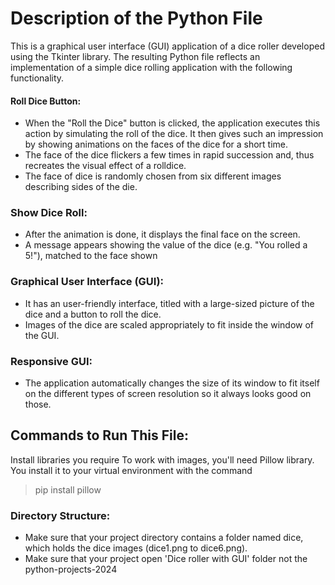 # Description of the Python File

This is a graphical user interface (GUI) application of a dice roller developed using the Tkinter library. The resulting Python file reflects an implementation of a simple dice rolling application with the following functionality.

#### Roll Dice Button:

- When the "Roll the Dice" button is clicked, the application executes this action by simulating the roll of the dice. It then gives such an impression by showing animations on the faces of the dice for a short time.
- The face of the dice flickers a few times in rapid succession and, thus recreates the visual effect of a rolldice.
- The face of dice is randomly chosen from six different images describing sides of the die.

### Show Dice Roll:

- After the animation is done, it displays the final face on the screen.
- A message appears showing the value of the dice (e.g. "You rolled a 5!"), matched to the face shown

### Graphical User Interface (GUI):

- It has an user-friendly interface, titled with a large-sized picture of the dice and a button to roll the dice.
- Images of the dice are scaled appropriately to fit inside the window of the GUI.
### Responsive GUI:
- The application automatically changes the size of its window to fit itself on the different types of screen resolution so it always looks good on those.

## Commands to Run This File:

Install libraries you require To work with images, you'll need Pillow library. You install it to your virtual environment with the command
> pip install pillow

### Directory Structure: 
- Make sure that your project directory contains a folder named dice, which holds the dice images (dice1.png to dice6.png).
- Make sure that your project open 'Dice roller with GUI' folder not the python-projects-2024